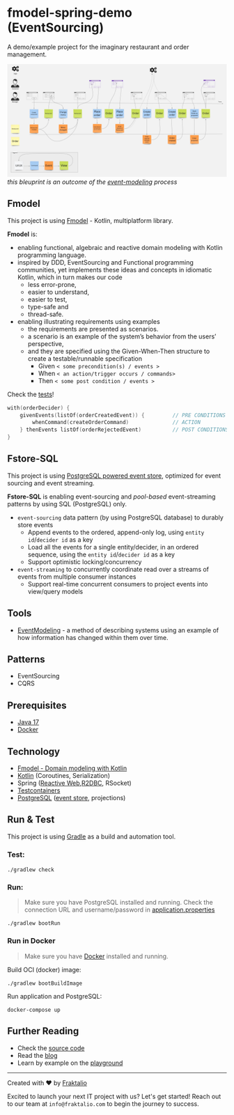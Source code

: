 # fmodel-spring-demo (EventSourcing)

A demo/example project for the imaginary restaurant and order management.

![event model image](.assets/restaurant-model.jpg)
*this bleuprint is an outcome of the [event-modeling](https://eventmodeling.org/posts/what-is-event-modeling/) process*

## Fmodel

This project is using [Fmodel](https://github.com/fraktalio/fmodel) - Kotlin, multiplatform library.

**Fmodel** is:

- enabling functional, algebraic and reactive domain modeling with Kotlin programming language.
- inspired by DDD, EventSourcing and Functional programming communities, yet implements these ideas and
  concepts in idiomatic Kotlin, which in turn makes our code
    - less error-prone,
    - easier to understand,
    - easier to test,
    - type-safe and
    - thread-safe.
- enabling illustrating requirements using examples
    - the requirements are presented as scenarios. 
    - a scenario is an example of the system’s behavior from the users’ perspective, 
    - and they are specified using the Given-When-Then structure to create a testable/runnable specification
      - Given `< some precondition(s) / events >`
      - When `< an action/trigger occurs / commands>`
      - Then `< some post condition / events >`

Check the [tests](src/test/kotlin/com/fraktalio/example/fmodelspringdemo/domain/OrderDeciderTest.kt)!
```kotlin
with(orderDecider) {
    givenEvents(listOf(orderCreatedEvent)) {         // PRE CONDITIONS
        whenCommand(createOrderCommand)              // ACTION
    } thenEvents listOf(orderRejectedEvent)          // POST CONDITIONS
}
```

## Fstore-SQL

This project is using [PostgreSQL powered event store](https://github.com/fraktalio/fstore-sql), optimized for event
sourcing and event streaming.

**Fstore-SQL** is enabling event-sourcing and *pool-based* event-streaming patterns by using SQL (PostgreSQL) only.

- `event-sourcing` data pattern (by using PostgreSQL database) to durably store events
    - Append events to the ordered, append-only log, using `entity id`/`decider id` as a key
    - Load all the events for a single entity/decider, in an ordered sequence, using the `entity id`/`decider id` as a
      key
    - Support optimistic locking/concurrency
- `event-streaming` to concurrently coordinate read over a streams of events from multiple consumer instances
    - Support real-time concurrent consumers to project events into view/query models


## Tools

- [EventModeling](https://eventmodeling.org/posts/what-is-event-modeling/) - a method of describing systems using an example of how information has changed within them over time.

## Patterns

- EventSourcing
- CQRS

## Prerequisites

- [Java 17](https://adoptium.net/)
- [Docker](https://www.docker.com/products/docker-desktop/)

## Technology

- [Fmodel - Domain modeling with Kotlin](https://github.com/fraktalio/fmodel)
- [Kotlin](https://kotlinlang.org/) (Coroutines, Serialization)
- Spring ([Reactive Web](https://docs.spring.io/spring-boot/docs/3.0.4/reference/htmlsingle/#web.reactive),[R2DBC](https://spring.io/guides/gs/accessing-data-r2dbc/), RSocket)
- [Testcontainers](https://www.testcontainers.org/)
- [PostgreSQL](https://www.postgresql.org/) ([event store](https://github.com/fraktalio/fstore-sql), projections)

## Run & Test

This project is using [Gradle](https://docs.gradle.org) as a build and automation tool.

### Test:

```shell
./gradlew check
```

### Run:

> Make sure you have PostgreSQL installed and running. Check the connection URL and username/password
> in [application.properties](src/main/resources/application.properties)

```shell
./gradlew bootRun
```

### Run in Docker

> Make sure you have [Docker](https://www.docker.com/products/docker-desktop/) installed and running.

Build OCI (docker) image:

```shell
./gradlew bootBuildImage
```

Run application and PostgreSQL:

```shell
docker-compose up
```

## Further Reading

- Check the [source code](https://github.com/fraktalio/fmodel)
- Read the [blog](https://fraktalio.com/blog/)
- Learn by example on the [playground](https://fraktalio.com/blog/playground)

---
Created with :heart: by [Fraktalio](https://fraktalio.com/)

Excited to launch your next IT project with us? Let's get started! Reach out to our team at `info@fraktalio.com` to
begin the journey to success.




